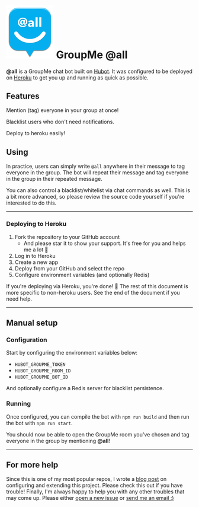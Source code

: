 # <img src="logo.png" width="128"> GroupMe @all

**@all** is a GroupMe chat bot built on [Hubot][hubot]. It was configured to be
deployed on [Heroku][heroku] to get you up and running as quick as possible.

[heroku]: http://www.heroku.com
[hubot]: http://hubot.github.com


## Features

Mention (tag) everyone in your group at once!

Blacklist users who don't need notifications.

Deploy to heroku easily!

## Using

In practice, users can simply write `@all` anywhere in their message to tag everyone in the group. The bot will repeat their message and tag everyone in the group in their repeated message.

You can also control a blacklist/whitelist via chat commands as well. This is a bit more advanced, so please review the source code yourself if you're interested to do this.

---

### Deploying to Heroku

1. Fork the repository to your GitHub account
    - And please star it to show your support. It's free for you and helps me a lot :yellow_heart:
2. Log in to Heroku
3. Create a new app
4. Deploy from your GitHub and select the repo
5. Configure environment variables (and optionally Redis)

If you're deploying via Heroku, you're done! :tada: The rest of this document is more specific to non-heroku users. See the end of the document if you need help.

---

## Manual setup

### Configuration

Start by configuring the environment variables below:

- `HUBOT_GROUPME_TOKEN`
- `HUBOT_GROUPME_ROOM_ID`
- `HUBOT_GROUPME_BOT_ID`

And optionally configure a Redis server for blacklist persistence.


### Running

Once configured, you can compile the bot with `npm run build` and then run the bot with `npm run start`.

You should now be able to open the GroupMe room you've chosen and tag everyone in the group by mentioning **@all**!

---

## For more help

Since this is one of my most popular repos, I wrote a [blog post](https://hawkins.is/writing-about/groupme-at-all) on configuring and extending this project. Please check this out if you have trouble! Finally, I'm always happy to help you with any other troubles that may come up. Please either [open a new issue](https://github.com/hawkins/groupme-at-all/issues/new) or [send me an email :)](mailto:hawkinswritescode@gmail.com)

